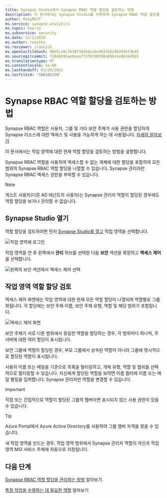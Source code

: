 ```yaml
---
title: Synapse Studio에서 Synapse RBAC 역할 할당을 검토하는 방법
description: 이 문서에서는 Synapse Studio를 사용하여 Synapse RBAC 역할 할당을 검토하는 방법을 설명합니다.
author: RonyMSFT
ms.service: synapse-analytics
ms.topic: how-to
ms.subservice: security
ms.date: 12/1/2020
ms.author: ronytho
ms.reviewer: jrasnick
ms.openlocfilehash: 9065ca9c7638f3d2bda36e4831b81963936f4b45
ms.sourcegitcommit: f28ebb95ae9aaaff3f87d8388a09b41e0b3445b5
ms.translationtype: HT
ms.contentlocale: ko-KR
ms.lasthandoff: 03/29/2021
ms.locfileid: "100102158"
---
```

# <a name="how-to-review-synapse-rbac-role-assignments"></a>Synapse RBAC 역할 할당을 검토하는 방법

Synapse RBAC 역할은 사용자, 그룹 및 기타 보안 주체가 사용 권한을 할당하여 Synapse 리소스에 대한 액세스 및 사용을 가능하게 하는 데 사용됩니다.  [자세히 알아보기](./synapse-workspace-synapse-rbac.md)

이 문서에서는 작업 영역에 대한 현재 역할 할당을 검토하는 방법을 설명합니다.

Synapse RBAC 역할을 사용하여 액세스할 수 없는 개체에 대한 할당을 포함하여 모든 범위의 Synapse RBAC 역할 할당을 나열할 수 있습니다. Synapse 관리자만 Synapse RBAC 액세스 권한을 부여할 수 있습니다.  

>[!Note]
>게스트 사용자(다른 AD 테넌트의 사용자)는 Synapse 관리자 역할이 할당된 경우에도 역할 할당을 보거나 관리할 수 없습니다.    

## <a name="open-synapse-studio"></a>Synapse Studio 열기  

역할 할당을 검토하려면 먼저 [Synapse Studio를 열고](https://web.azuresynapse.net/) 작업 영역을 선택합니다. 

![작업 영역에 로그인](./media/common/login-workspace.png) 
 
 작업 영역을 연 후 왼쪽에서 **관리** 허브를 선택한 다음 **보안** 섹션을 확장하고 **액세스 제어** 를 선택합니다. 

 ![왼쪽의 보안 섹션에서 액세스 제어 선택](./media/how-to-manage-synapse-rbac-role-assignments/left-nav-security-access-control.png)

## <a name="review-workspace-role-assignments"></a>작업 영역 역할 할당 검토

액세스 제어 화면에는 작업 영역에 대한 현재 모든 역할 할당이 나열되며 역할별로 그룹화됩니다. 각 할당에는 보안 주체 이름, 보안 주체 유형, 역할 및 해당 범위가 포함됩니다.

![액세스 제어 화면](./media/how-to-review-synapse-rbac-role-assignments/access-control-assignments.png)

보안 주체가 서로 다른 범위에서 동일한 역할을 할당하는 경우, 각 범위마다 하나씩, 주 서버에 대한 여러 할당이 표시됩니다.  

보안 그룹에 역할이 할당된 경우, 부모 그룹에서 상속된 역할이 아니라 그룹에 명시적으로 할당된 역할이 표시됩니다.  

사용자 이름 또는 메일을 기준으로 목록을 필터링하고, 개체 유형, 역할 및 범위를 선택적으로 필터링할 수 있습니다. 자신에게 할당된 역할을 보려면 이름 필터에 이름 또는 메일 별칭을 입력합니다. Synapse 관리자만 역할을 변경할 수 있습니다.

>[!Important] 
>직접 또는 간접적으로 역할이 할당된 그룹의 멤버라면 표시되지 않는 사용 권한이 있을 수 있습니다.

>[!tip]
>Azure Portal에서 Azure Active Directory를 사용하여 그룹 멤버 자격을 찾을 수 있습니다.  

새 작업 영역을 만드는 경우, 작업 영역 범위에서 Synapse 관리자 역할이 자신과 작업 영역 MSI 서비스 주체에 자동으로 지정됩니다.

## <a name="next-steps"></a>다음 단계

[Synapse RBAC 역할 할당을 관리하는 방법](./how-to-manage-synapse-rbac-role-assignments.md) 알아보기.

[특정 작업을 수행하는 데 필요한 역할](./synapse-workspace-understand-what-role-you-need.md) 알아보기